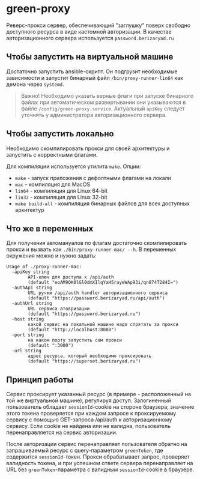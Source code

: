 # green-proxy

Реверс-прокси сервер, обеспечивающий "заглушку" поверх свободно доступного ресурса в виде кастомной авторизации. В качестве авторизационного сервера используется `password.berizaryad.ru`

## Чтобы запустить на виртуальной машине

Достаточно запустить ansible-скрипт. Он подгрузит необходимые зависимости и запустит бинарный файл `/bin/proxy-runner-lin64` как демона через `systemd`.

> Важно! Необходимо указать верные флаги при запуске бинарного файла: при автоматическом развертывании они указываются в файле `/config/green-proxy.service`. Актуальный `apiKey` следует уточнять у администратора авторизационного сервера.

## Чтобы запустить локально

Необходимо скомпилировать прокси для своей архитектуры и запустить с корректными флагами.

Для компиляции используется утилита `make`. Опции:

- `make` - запуск приложения с дефолтными флагами на локали
- `mac` - компиляция для MacOS
- `lin64` - компиляция для Linux 64-bit
- `lin32` - компиляция для Linux 32-bit
- `make build-all` - компиляция бинарных файлов для всех доступных архитектур

## Что же в переменных

Для получения автомануалов по флагам достаточно скомпилировать прокси и вызвать как `./bin/proxy-runner-mac/ --h`.
В переменных окружения можно и нужно задать:

```
Usage of ./proxy-runner-mac:
  -apiKey string
    	API-ключ для доступа к /api/auth
        (default "eoAM9QK0lGl0dmXIlqYaH5rayeWAp93i/qn874T284I=")
  -authApi string
    	URL ручки /api/auth handler авторизационного сервиса
        (default "https://password.berizaryad.ru/api/auth")
  -authUrl string
    	URL сервиса атовризации
        (default "https://password.berizaryad.ru")
  -host string
    	какой сервис на локальной машине надо спрятать за прокси
        (default "http://localhost:8080")
  -port string
    	на каком порту запустить сам прокси
        (default ":3000")
  -url string
    	адрес ресурса, который необходимо проксировать
        (default "https://superset.berizaryad.ru")
```

## Принцип работы

Сервис проксирует указанный ресурс (в примере - расположенный на той же виртуальной машине), регулируя доступ. Залогиненный пользователь обладает `sessionId`-cookie на стороне браузера; значение этого токена проверяется при каждом запросе к проксируемому сервису с помощью GET-запроса /api/auth к авторизационному сервису.
Если cookie не найдена или не валидна, пользователь перенаправляется на сервис авторизации.

После авторизации сервис перенаправляет пользователя обратно на запрашиваемый ресурс с query-параметром `greenToken`, где содержится `sessionId`-токен. Прокси обрабатывает запрос, проверяет валидность токена, и при успешном ответе сервера перенаправляет на URL без `greenToken`-параметра с валидным `sessionId`-cookie в браузере.
